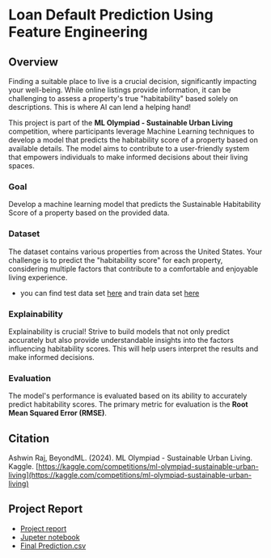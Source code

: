 # Loan Default Prediction Using Feature Engineering

## Overview
Finding a suitable place to live is a crucial decision, significantly impacting your well-being. While online listings provide information, it can be challenging to assess a property's true "habitability" based solely on descriptions. This is where AI can lend a helping hand!

This project is part of the **ML Olympiad - Sustainable Urban Living** competition, where participants leverage Machine Learning techniques to develop a model that predicts the habitability score of a property based on available details. The model aims to contribute to a user-friendly system that empowers individuals to make informed decisions about their living spaces.

### Goal
Develop a machine learning model that predicts the Sustainable Habitability Score of a property based on the provided data.

### Dataset
The dataset contains various properties from across the United States. Your challenge is to predict the "habitability score" for each property, considering multiple factors that contribute to a comfortable and enjoyable living experience.
- you can find test data set [here](test.csv) and train data set [here](train.csv)

### Explainability
Explainability is crucial! Strive to build models that not only predict accurately but also provide understandable insights into the factors influencing habitability scores. This will help users interpret the results and make informed decisions.

### Evaluation
The model's performance is evaluated based on its ability to accurately predict habitability scores. The primary metric for evaluation is the **Root Mean Squared Error (RMSE)**.

## Citation
Ashwin Raj, BeyondML. (2024). ML Olympiad - Sustainable Urban Living. Kaggle. [https://kaggle.com/competitions/ml-olympiad-sustainable-urban-living](https://kaggle.com/competitions/ml-olympiad-sustainable-urban-living)

## Project Report

- [Project report](210170G_Report.pdf)
- [Jupeter notebook](210170G_Lab2.ipynb)
- [Final Prediction.csv](https://github.com/RasaraThathsarana/ML-Olympiad---Sustainable-Urban-Living/blob/63dda83c4b85a57536a36c46d3d9b3df662baae0/Final%20Prediction.csv)

